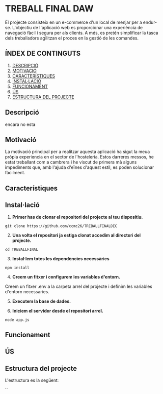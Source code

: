 
# TREBALL FINAL DAW 
El projecte consisteix en un e-commerce d'un local de menjar per a 
endur-se. L'objectiu de l'aplicació web es proporcionar una experiència de navegació 
fàcil i segura per als clients. 
A més, es pretén simplificar la tasca dels treballadors agilitzan el proces 
en la gestió de les comandes.

## ÍNDEX DE CONTINGUTS 
1. [DESCRIPCIÓ](#descripció)
2. [MOTIVACIÓ](#motivació)
2. [CARACTERÍSTIQUES](#característiques)
3. [INSTAL·LACIÓ](#instal·lació) <!-- el link de intal·lacio no redirigeix correctament -->
4. [FUNCIONAMENT](#funcionament)
5. [ÚS](#us)
6. [ESTRUCTURA DEL PROJECTE](#estructura-del-projecte)

## Descripció
encara no esta

## Motivació
La motivació principal per a realitzar aquesta aplicació ha sigut la meua pròpia
experiencia en el sector de l'hosteleria. Estos darreres messos, he estat
treballant com a cambrera i he viscut de primera mà alguns impediments
que, amb l'ajuda d'eïnes d'aquest estil, es poden solucionar fàcilment.

## Característiques


## Instal·lació
1. **Primer has de clonar el repositori del projecte al teu dispositiu.**

`git clone https://github.com/ccmc26/TREBALLFINALDEC`

2. **Una volta el repositori ja estiga clonat accedim al directori del projecte.**

`cd TREBALLFINAL`

3. **Instal·lem totes les dependències necessàries**

`npm install`

4. **Creem un fitxer i configurem les variables d'entorn.**

Creem un fitxer .env a la carpeta arrel del projecte i definim les variables
d'entorn necessaries.

5. **Executem la base de dades.**

6. **Iniciem el servidor desde el repositori arrel.**

`node app.js`

## Funcionament

## ÚS

## Estructura del projecte
L'estructura es la següent: 

``